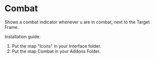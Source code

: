 # Combat
Shows a combat indicator whenever u are in combat, next to the Target Frame.

Installation guide:

1. Put the map "Icons" in your Interface folder.
2. Put the map Combat in your Addons Folder.
